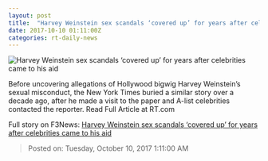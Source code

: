 ```yaml
---
layout: post
title:  "Harvey Weinstein sex scandals ‘covered up’ for years after celebrities came to his aid"
date: 2017-10-10 01:11:00Z
categories: rt-daily-news
---
```


![Harvey Weinstein sex scandals ‘covered up’ for years after celebrities came to his aid](https://cdni.rt.com/files/2017.10/article/59dc19dcfc7e93ea758b4567.jpg)

Before uncovering allegations of Hollywood bigwig Harvey Weinstein’s sexual misconduct, the New York Times buried a similar story over a decade ago, after he made a visit to the paper and A-list celebrities contacted the reporter. Read Full Article at RT.com


Full story on F3News: [Harvey Weinstein sex scandals ‘covered up’ for years after celebrities came to his aid](http://www.f3nws.com/n/HtMHuB)

> Posted on: Tuesday, October 10, 2017 1:11:00 AM
